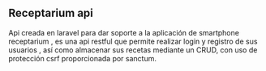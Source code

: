 ## Receptarium api 
Api creada en laravel para dar soporte a la aplicación de smartphone receptarium , es una api restful que permite realizar login y registro de sus usuarios , así como almacenar sus recetas mediante un CRUD, con uso de protección csrf proporcionada por sanctum.
